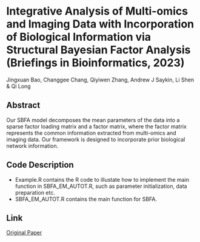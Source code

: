 # Integrative Analysis of Multi-omics and Imaging Data with Incorporation of Biological Information via Structural Bayesian Factor Analysis (Briefings in Bioinformatics, 2023)
Jingxuan Bao, Changgee Chang, Qiyiwen Zhang, Andrew J Saykin, Li Shen & Qi Long

## Abstract 
Our SBFA model decomposes the mean parameters of the data into a sparse factor loading matrix and a factor matrix, where the factor matrix represents the common information extracted from multi-omics and imaging data. Our framework is designed to incorporate prior biological network information.
## Code Description
- Example.R contains the R code to illustate how to implement the main function in SBFA_EM_AUTOT.R, such as parameter initialization, data preparation etc.
- SBFA_EM_AUTOT.R contains the main function for SBFA.

## Link 
[Original Paper](https://pubmed.ncbi.nlm.nih.gov/36882008/)
